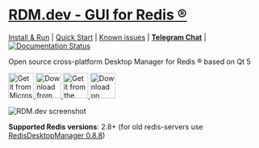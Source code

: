 # [RDM.dev - GUI for Redis &reg;](http://rdm.dev "RDM.dev Official Site")

[Install & Run](http://docs.rdm.dev/en/latest/install/) | 
[Quick Start](http://docs.rdm.dev/en/latest/quick-start/) |
[Known issues](http://docs.rdm.dev/en/latest/known-issues/) |
[**Telegram Chat**](https://t.me/RedisDesktopManager) |
[![Documentation Status](https://readthedocs.org/projects/redisdesktopmanager/badge/?version=latest)](http://docs.rdm.dev/en/latest/?badge=latest)

Open source cross-platform Desktop Manager for Redis &reg; based on Qt 5

<a target="_blank" href='//www.microsoft.com/store/apps/9NDK76ZVZ3TM?cid=storebadge&ocid=badge'>
<img height="50" src='https://developer.microsoft.com/en-us/store/badges/images/English_get-it-from-MS.png' alt='Get it from Microsoft'/>
</a>
<a class="btn btn-lg btn-block" href="https://apps.apple.com/app/redisdesktopmanager/id1475905948" target="_blank">
<img height="50"  src="https://rdm.dev/static/img/v2/app-store-badge.svg" alt="Download from Apple App Store">
</a>
<a href="https://snapcraft.io/redis-desktop-manager">
<img height="50" alt="Get it from the Snap Store" src="https://snapcraft.io/static/images/badges/en/snap-store-black.svg" />
</a>
<a href='https://flathub.org/apps/details/dev.rdm.RDM'><img height="50" alt='Download on Flathub' src='https://flathub.org/assets/badges/flathub-badge-en.png'/></a>

![RDM.dev screenshot](http://rdm.dev/static/img/features/all.png?v2021)

**Supported Redis versions**: 2.8+ (for old redis-servers use [RedisDesktopManager 0.8.8](https://github.com/uglide/RedisDesktopManager/releases/tag/0.8.8))
